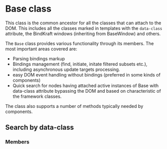 # Base class

This class is the common ancestor for all the classes that can attach to the DOM. This includes all the classes marked in templates with the `data-class` attribute, the BindKraft windows (inheriting from BaseWindow) and others.

The `Base` class provides various functionality through its members. The most important areas covered are:
- Parsing bindings markup
- Bindings management (find, initiate, initate filtered subsets etc.), including asynchronous update targets processing.
- easy DOM event handling without bindings (preferred in some kinds of components)
- Quick search for nodes having attached active instances of Base with data-class attribute bypassing the DOM and based on characteristic of the framework classes.

The class also supports a number of methods typically needed by components.

## Search by data-class
### Members
